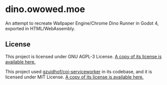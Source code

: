 # dino.owowed.moe

An attempt to recreate Wallpaper Engine/Chrome Dino Runner in Godot 4, exported in HTML/WebAssembly.

## License

This project is licensed under GNU AGPL-3 License. [A copy of its license is available here.](https://github.com/owowed/dino.owowed.moe/blob/main/LICENSE.AGPL3)

This project used [gzuidhof/coi-serviceworker](https://github.com/gzuidhof/coi-serviceworker/) in its codebase, and it is licensed under MIT License. [A copy of its license is available here.](https://github.com/owowed/dino.owowed.moe/blob/main/LICENSE.COI-SW.MIT)